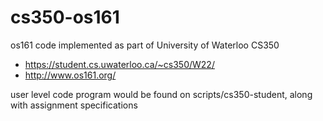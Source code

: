 # cs350-os161

os161 code implemented as part of University of Waterloo CS350
* https://student.cs.uwaterloo.ca/~cs350/W22/
* http://www.os161.org/

user level code program would be found on scripts/cs350-student, along with assignment specifications
